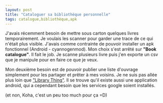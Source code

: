 ```yaml
---
layout: post
title: "Cataloguer sa bibliothèque personnelle"
tags: catalogue,bibliothèque,apk
---
```


J'avais récemment besoin de mettre sous carton quelques livres temporairement. Je voulais les scanner pour garder une trace de ce qui n'était plus visible. J'avais comme contrainte de pouvoir installer un apk fonctionnel (Android - cyannogenmod). Mon choix s'est arrêté sur **"Book catalogue"**. Il fait le job. Je scanne plusieurs livre puis j'en exporte un csv que je manipule pour en faire ce que je veux.

Mon deuxième besoin est de pouvoir publier une liste d'ouvrage simplement pour les partager et prêter à mes voisins. Je ne suis pas allée plus loin que ["Library Thing"](www.librarything.com). Il se trouve qu'il existe aussi une application android, qui a cependant besoin que les services google soient installés.

(et non, Koha, c'est un peu too much pour ça =D)
